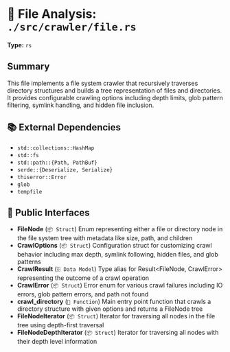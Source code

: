 # 📄 File Analysis: `./src/crawler/file.rs`

**Type:** `rs`

## Summary
This file implements a file system crawler that recursively traverses directory structures and builds a tree representation of files and directories. It provides configurable crawling options including depth limits, glob pattern filtering, symlink handling, and hidden file inclusion.

## 📚 External Dependencies
- `std::collections::HashMap`
- `std::fs`
- `std::path::{Path, PathBuf}`
- `serde::{Deserialize, Serialize}`
- `thiserror::Error`
- `glob`
- `tempfile`

## 🔌 Public Interfaces
- **FileNode** (`📦 Struct`)
  Enum representing either a file or directory node in the file system tree with metadata like size, path, and children
- **CrawlOptions** (`📦 Struct`)
  Configuration struct for customizing crawl behavior including max depth, symlink following, hidden files, and glob patterns
- **CrawlResult** (`🗄️ Data Model`)
  Type alias for Result<FileNode, CrawlError> representing the outcome of a crawl operation
- **CrawlError** (`📦 Struct`)
  Error enum for various crawl failures including IO errors, glob pattern errors, and path not found
- **crawl_directory** (`🔧 Function`)
  Main entry point function that crawls a directory structure with given options and returns a FileNode tree
- **FileNodeIterator** (`📦 Struct`)
  Iterator for traversing all nodes in the file tree using depth-first traversal
- **FileNodeDepthIterator** (`📦 Struct`)
  Iterator for traversing all nodes with their depth level information
